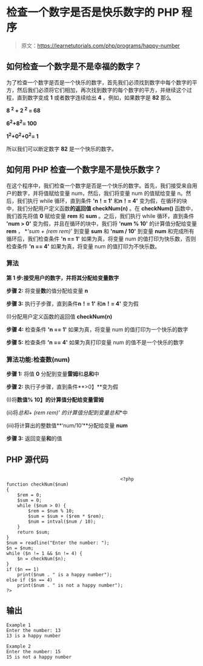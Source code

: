 # 检查一个数字是否是快乐数字的 PHP 程序

> 原文：<https://learnetutorials.com/php/programs/happy-number>

## 如何检查一个数字是不是幸福的数字？

为了检查一个数字是否是一个快乐的数字，首先我们必须找到数字中每个数字的平方，然后我们必须将它们相加，再次找到数字的每个数字的平方，并继续这个过程，直到数字变成 **1** 或者数字连续给出 **4** 。例如，如果数字是 **82** 那么

**8 <sup>2</sup> + 2 <sup>2</sup> = 68**

**6<sup>2</sup>+8<sup>2</sup>= 100**

**1<sup>2</sup>+0<sup>2</sup>+0<sup>2</sup>= 1**

所以我们可以断定数字 **82** 是一个快乐的数字。

## 如何用 PHP 检查一个数字是不是快乐数字？

在这个程序中，我们检查一个数字是否是一个快乐的数字。首先，我们接受来自用户的数字，并将值赋给变量 num，然后，我们将变量 num 的值赋给变量 n。然后，我们执行 while 循环，直到条件 **'n！= 1'** 和**n！= 4'** 变为假，在循环的块中，我们分配用户定义函数**的返回值 checkNum(n)** 。在 **checkNum()** 函数中，我们首先将值 **0** 赋给变量 **rem** 和 **sum** 。之后，我们执行 while 循环，直到条件 **'num > 0'** 变为假，并且在循环的块中，我们将 **'num % 10'** 的计算值分配给变量 **rem** ， **'sum + (rem *rem)'** 到变量 **sum** 和 **'num / 10'** 到变量 **num** 和完成所有循环后，我们检查条件 **'n == 1'** 如果为真，将变量 num 的值打印为快乐数，否则检查条件 **'n == 4'** 如果为真，将变量 num 的值打印为不快乐数。

### 算法

**第 1 步:**接受用户的数字，并将其分配给变量**数字**

**步骤 2:** 将变量**数**的值分配给变量 **n**

**步骤 3:** 执行子步骤，直到条件**n！= 1'** 和**n！= 4'** 变为假

(I)分配用户定义函数的返回值 **checkNum(n)**

**步骤 4:** 检查条件 **'n == 1'** 如果为真，将变量 num 的值打印为一个快乐的数字

**步骤 5:** 检查条件 **'n == 4'** 如果为真打印变量 num 的值不是一个快乐的数字

### 算法功能:**检查数(num)**

**步骤 1:** 将值 **0** 分配到变量**雷姆**和**总和**中

**步骤 2:** 执行子步骤，直到条件**>0】**变为假

(I)将**数值% 10】**的计算值分配给变量**雷姆**

(ii)将**总和+ (rem *rem)'** 的计算值分配到变量**总和**中

(iii)将计算出的整数值**‘num/10’**分配给变量 **num**

**步骤 3:** 返回变量**和**的值

## PHP 源代码

```

                                          <?php
function checkNum($num)
{
    $rem = 0;
    $sum = 0;
    while ($num > 0) {
        $rem = $num % 10;
        $sum = $sum + ($rem * $rem);
        $num = intval($num / 10);
    }
    return $sum;
}
$num = readline("Enter the number: ");
$n = $num;
while ($n != 1 && $n != 4) {
    $n = checkNum($n);
}
if ($n == 1)
    print($num . " is a happy number");
else if ($n == 4)
    print($num . " is not a happy number");
?>

```

## 输出

```
Example 1
Enter the number: 13
13 is a happy number

Example 2
Enter the number: 15
15 is not a happy number
```